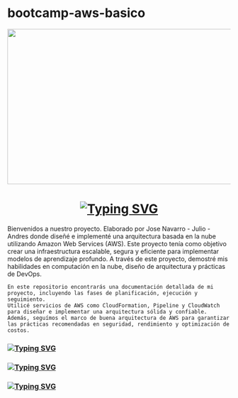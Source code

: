 # bootcamp-aws-basico

<div align="center">
  <img height="350" width="1080"  src="img/fondo-aws-project.png"  />
</div>

<h1 class="titulo" align="center" >
   <a href="https://git.io/typing-svg"><img src="https://readme-typing-svg.herokuapp.com?font=Fira+Code&size=35&pause=1000&color=F7F7F7&random=false&width=435&lines=Dise%C3%B1o+e+implementaci%C3%B3n+de+arquitectura+basada+en+la+nube" alt="Typing SVG" /></a>
</h1>

<p>
    Bienvenidos a nuestro proyecto. Elaborado por Jose Navarro - Julio - Andres 
    donde diseñé e implementé una arquitectura basada en la nube utilizando Amazon Web Services (AWS). 
    Este proyecto tenía como objetivo crear una infraestructura escalable, segura y eficiente para implementar modelos de aprendizaje profundo.
    A través de este proyecto, demostré mis habilidades en computación en la nube, diseño de arquitectura y prácticas de DevOps.

    En este repositorio encontrarás una documentación detallada de mi proyecto, incluyendo las fases de planificación, ejecución y seguimiento. 
    Utilicé servicios de AWS como CloudFormation, Pipeline y CloudWatch para diseñar e implementar una arquitectura sólida y confiable. 
    Además, seguímos el marco de buena arquitectura de AWS para garantizar las prácticas recomendadas en seguridad, rendimiento y optimización de costos.
</p> 



<h3 style="align-items: center;">
    <a href="https://git.io/typing-svg">
        <img src="https://readme-typing-svg.herokuapp.com?font=Fira+Code&size=15&pause=1000&color=F7F7F7&random=false&width=435&lines=Requerimientos;How+vexingly+quick+daft+zebras+jump" alt="Typing SVG" />
    </a>
</h3>

<h3 style="align-items: center;">
    <a href="https://git.io/typing-svg">
        <img src="https://readme-typing-svg.herokuapp.com?font=Fira+Code&size=15&pause=1000&color=F7F7F7&random=false&width=435&lines=Diagrama+Arquitectura;How+vexingly+quick+daft+zebras+jump" alt="Typing SVG" />
    </a>
</h3>

<h3 style="align-items: center;">
    <a href="https://git.io/typing-svg">
        <img src="https://readme-typing-svg.herokuapp.com?font=Fira+Code&size=15&pause=1000&color=F7F7F7&random=false&width=435&lines=Roles;How+vexingly+quick+daft+zebras+jump" alt="Typing SVG" />
    </a>
</h3>
